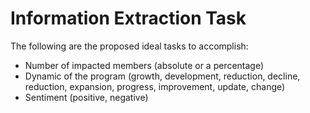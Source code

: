 # Information Extraction Task

The following are the proposed ideal tasks to accomplish: 

- Number of impacted members (absolute or a percentage)
- Dynamic of the program (growth, development, reduction, decline, reduction, expansion, progress, improvement, update, change)
- Sentiment (positive, negative)
